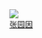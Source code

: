 <div class="con-item">
    <a target="_blank" href="/pages/gitlab/gitlab?name=zyy">
        <image class="con-image" src="https://image.whzb.com/chain/StellarUI/头像/张园因.png"></image>
    </a>
    <a target="_blank" href="/pages/gitlab/gitlab?name=zyy"><div class="name">张园因</div></a>
</div>
